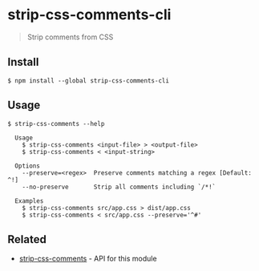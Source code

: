 # strip-css-comments-cli

> Strip comments from CSS

## Install

```
$ npm install --global strip-css-comments-cli
```

## Usage

```
$ strip-css-comments --help

  Usage
    $ strip-css-comments <input-file> > <output-file>
    $ strip-css-comments < <input-string>

  Options
    --preserve=<regex>  Preserve comments matching a regex [Default: ^!]
    --no-preserve       Strip all comments including `/*!`

  Examples
    $ strip-css-comments src/app.css > dist/app.css
    $ strip-css-comments < src/app.css --preserve='^#'
```

## Related

- [strip-css-comments](https://github.com/sindresorhus/strip-css-comments) - API for this module
